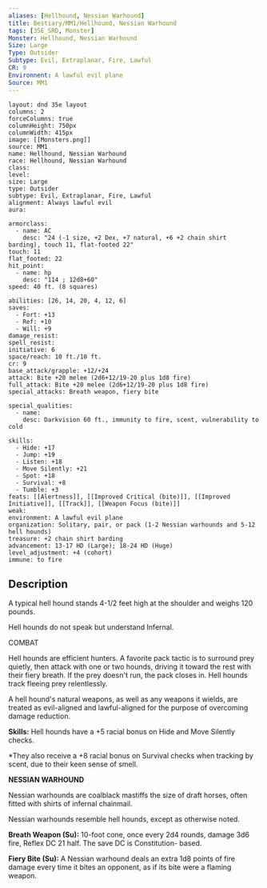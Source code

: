```yaml
---
aliases: [Hellhound, Nessian Warhound]
title: Bestiary/MM1/Hellhound, Nessian Warhound
tags: [35E_SRD, Monster]
Monster: Hellhound, Nessian Warhound
Size: Large
Type: Outsider
Subtype: Evil, Extraplanar, Fire, Lawful
CR: 9
Environnent: A lawful evil plane
Source: MM1
---
```


```statblock
layout: dnd 35e layout
columns: 2
forceColumns: true
columnHeight: 750px
columnWidth: 415px
image: [[Monsters.png]]
source: MM1
name: Hellhound, Nessian Warhound
race: Hellhound, Nessian Warhound
class: 
level: 
size: Large
type: Outsider
subtype: Evil, Extraplanar, Fire, Lawful
alignment: Always lawful evil
aura: 

armorclass:
  - name: AC
    desc: "24 (-1 size, +2 Dex, +7 natural, +6 +2 chain shirt barding), touch 11, flat-footed 22"
touch: 11
flat_footed: 22
hit_point:
  - name: hp
    desc: "114 ; 12d8+60"
speed: 40 ft. (8 squares)

abilities: [26, 14, 20, 4, 12, 6]
saves:
  - Fort: +13
  - Ref: +10
  - Will: +9
damage_resist: 
spell_resist: 
initiative: 6
space/reach: 10 ft./10 ft.
cr: 9
base_attack/grapple: +12/+24
attack: Bite +20 melee (2d6+12/19-20 plus 1d8 fire)
full_attack: Bite +20 melee (2d6+12/19-20 plus 1d8 fire)
special_attacks: Breath weapon, fiery bite

special_qualities:
  - name: 
    desc: Darkvision 60 ft., immunity to fire, scent, vulnerability to cold

skills:
  - Hide: +17
  - Jump: +19
  - Listen: +18
  - Move Silently: +21
  - Spot: +18
  - Survival: +8
  - Tumble: +3
feats: [[Alertness]], [[Improved Critical (bite)]], [[Improved Initiative]], [[Track]], [[Weapon Focus (bite)]]
weak: 
environment: A lawful evil plane
organization: Solitary, pair, or pack (1-2 Nessian warhounds and 5-12 hell hounds)
treasure: +2 chain shirt barding
advancement: 13-17 HD (Large); 18-24 HD (Huge)
level_adjustment: +4 (cohort)
immune: to fire
```

## Description

<p>A typical hell hound stands 4-1/2 feet high at the shoulder and weighs 120 pounds.</p>
<p>Hell hounds do not speak but understand Infernal.</p>
<p>COMBAT</p>
<p>Hell hounds are efficient hunters. A favorite pack tactic is to surround prey quietly, then attack with one or two hounds, driving it toward the rest with their fiery breath. If the prey doesn't run, the pack closes in. Hell hounds track fleeing prey relentlessly.</p>
<p>A hell hound's natural weapons, as well as any weapons it wields, are treated as evil-aligned and lawful-aligned for the purpose of overcoming damage reduction.</p>
<p>
            <b>Skills:</b> Hell hounds have a +5 racial bonus on Hide and Move Silently checks.</p>
<p>*They also receive a +8 racial bonus on Survival checks when tracking by scent, due to their keen sense of smell.</p>
<p>
            <b>NESSIAN WARHOUND</b>
          </p>
<p>Nessian warhounds are coalblack mastiffs the size of draft horses, often fitted with shirts of infernal chainmail.</p>
<p>Nessian warhounds resemble hell hounds, except as otherwise noted.</p>
<p>
            <b>Breath Weapon (Su):</b> 10-foot cone, once every 2d4 rounds, damage 3d6 fire, Reflex DC 21 half. The save DC is Constitution- based.</p>
<p>
            <b>Fiery Bite (Su):</b> A Nessian warhound deals an extra 1d8 points of fire damage every time it bites an opponent, as if its bite were a flaming weapon.</p>